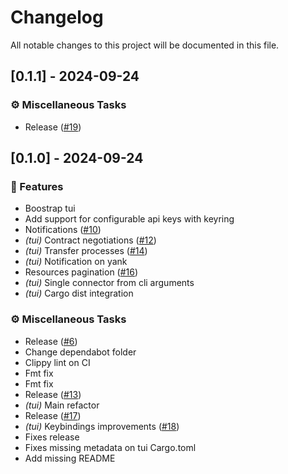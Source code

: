 # Changelog

All notable changes to this project will be documented in this file.

## [0.1.1] - 2024-09-24

### ⚙️ Miscellaneous Tasks

- Release ([#19](https://github.com/wolf4ood/edc-rs/pull/19))

<!-- generated by git-cliff -->
## [0.1.0] - 2024-09-24

### 🚀 Features

- Boostrap tui
- Add support for configurable api keys with keyring
- Notifications ([#10](https://github.com/wolf4ood/edc-rs/pull/10))
- *(tui)* Contract negotiations ([#12](https://github.com/wolf4ood/edc-rs/pull/12))
- *(tui)* Transfer processes ([#14](https://github.com/wolf4ood/edc-rs/pull/14))
- *(tui)* Notification on yank
- Resources pagination ([#16](https://github.com/wolf4ood/edc-rs/pull/16))
- *(tui)* Single connector from cli arguments
- *(tui)* Cargo dist integration

### ⚙️ Miscellaneous Tasks

- Release ([#6](https://github.com/wolf4ood/edc-rs/pull/6))
- Change dependabot folder
- Clippy lint on CI
- Fmt fix
- Fmt fix
- Release ([#13](https://github.com/wolf4ood/edc-rs/pull/13))
- *(tui)* Main refactor
- Release ([#17](https://github.com/wolf4ood/edc-rs/pull/17))
- *(tui)* Keybindings improvements ([#18](https://github.com/wolf4ood/edc-rs/pull/18))
- Fixes release
- Fixes missing metadata on tui Cargo.toml
- Add missing README

<!-- generated by git-cliff -->
